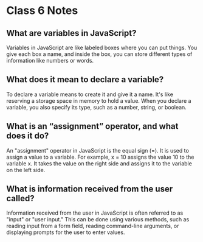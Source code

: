 # Class 6 Notes

## What are variables in JavaScript?

Variables in JavaScript are like labeled boxes where you can put things. You give each box a name, and inside the box, you can store different types of information like numbers or words.

## What does it mean to declare a variable?

To declare a variable means to create it and give it a name. It's like reserving a storage space in memory to hold a value. When you declare a variable, you also specify its type, such as a number, string, or boolean.

## What is an “assignment” operator, and what does it do?

An "assignment" operator in JavaScript is the equal sign (=). It is used to assign a value to a variable. For example, x = 10 assigns the value 10 to the variable x. It takes the value on the right side and assigns it to the variable on the left side.

## What is information received from the user called?

Information received from the user in JavaScript is often referred to as "input" or "user input." This can be done using various methods, such as reading input from a form field, reading command-line arguments, or displaying prompts for the user to enter values.
